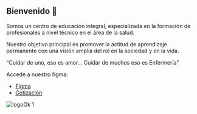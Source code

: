 ## Bienvenido 👋
Somos un centro de educación integral, especializada en la formación de profesionales a nivel técnico en el área de la salud.

Nuestro objetivo principal es promover la actitud de aprendizaje permanente con una visión amplia del rol en la sociedad y en la vida.

“Cuidar de uno, eso es amor… Cuidar de muchos eso es Enfermería”

Accede a nuestro figma:
- [Figma](https://www.figma.com/design/QUfIU22Yig2uvdPrUC14F7/CEINCE?node-id=2-7&t=u9zs9nnxnOeAWhZj-0)
- [Cotización](https://github.com/CEINCE/.github/wiki/Cotizacion20240115)

![logoOk 1](https://github.com/user-attachments/assets/7ea7e408-2f10-4476-9619-2fc515e0d5c2)
